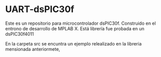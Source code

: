 # UART-dsPIC30f
Este es un repositorio para microcontrolador dsPIC30f. Construido en el entrono de desarrollo de MPLAB X. Está librería fue probada en un dsPIC30f4011

En la carpeta src se encuntra un ejemplo relealizado en la libreria mensionada anteriormete,
